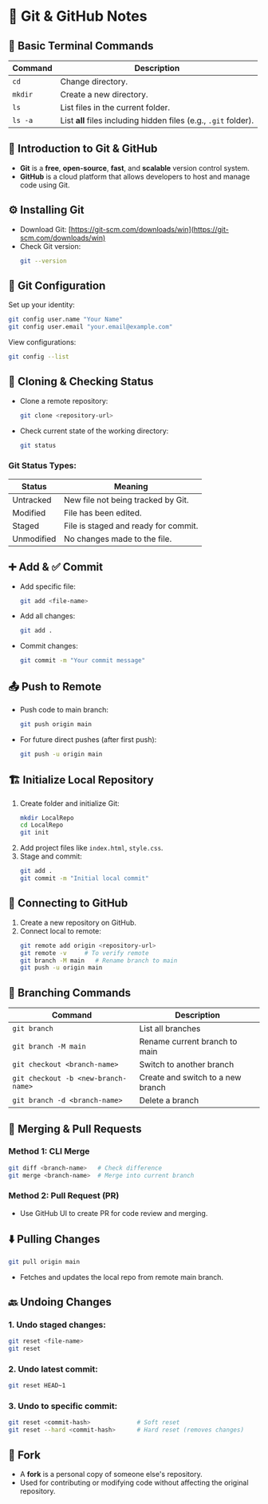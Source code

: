 
# 📘 Git & GitHub Notes

## 🧭 Basic Terminal Commands

| Command        | Description                                                                 |
|----------------|-----------------------------------------------------------------------------|
| `cd`           | Change directory.                                                           |
| `mkdir`        | Create a new directory.                                                     |
| `ls`           | List files in the current folder.                                           |
| `ls -a`        | List **all** files including hidden files (e.g., `.git` folder).            |

## 🔧 Introduction to Git & GitHub

- **Git** is a **free**, **open-source**, **fast**, and **scalable** version control system.
- **GitHub** is a cloud platform that allows developers to host and manage code using Git.

## ⚙️ Installing Git

- Download Git: [https://git-scm.com/downloads/win](https://git-scm.com/downloads/win)
- Check Git version:  
  ```bash
  git --version
  ```

## 🔐 Git Configuration

Set up your identity:
```bash
git config user.name "Your Name"
git config user.email "your.email@example.com"
```

View configurations:
```bash
git config --list
```

## 🔄 Cloning & Checking Status

- Clone a remote repository:
  ```bash
  git clone <repository-url>
  ```
- Check current state of the working directory:
  ```bash
  git status
  ```

### Git Status Types:

| Status      | Meaning                                             |
|-------------|-----------------------------------------------------|
| Untracked   | New file not being tracked by Git.                 |
| Modified    | File has been edited.                              |
| Staged      | File is staged and ready for commit.               |
| Unmodified  | No changes made to the file.                       |

## ➕ Add & ✅ Commit

- Add specific file:
  ```bash
  git add <file-name>
  ```
- Add all changes:
  ```bash
  git add .
  ```
- Commit changes:
  ```bash
  git commit -m "Your commit message"
  ```

## 📤 Push to Remote

- Push code to main branch:
  ```bash
  git push origin main
  ```
- For future direct pushes (after first push):
  ```bash
  git push -u origin main
  ```

## 🏗️ Initialize Local Repository

1. Create folder and initialize Git:
   ```bash
   mkdir LocalRepo
   cd LocalRepo
   git init
   ```
2. Add project files like `index.html`, `style.css`.
3. Stage and commit:
   ```bash
   git add .
   git commit -m "Initial local commit"
   ```

## 🔗 Connecting to GitHub

1. Create a new repository on GitHub.
2. Connect local to remote:
   ```bash
   git remote add origin <repository-url>
   git remote -v     # To verify remote
   git branch -M main   # Rename branch to main
   git push -u origin main
   ```

## 🌿 Branching Commands

| Command                                | Description                            |
|----------------------------------------|----------------------------------------|
| `git branch`                           | List all branches                      |
| `git branch -M main`                   | Rename current branch to main          |
| `git checkout <branch-name>`           | Switch to another branch               |
| `git checkout -b <new-branch-name>`    | Create and switch to a new branch      |
| `git branch -d <branch-name>`          | Delete a branch                        |

## 🔀 Merging & Pull Requests

### Method 1: CLI Merge
```bash
git diff <branch-name>   # Check difference
git merge <branch-name>  # Merge into current branch
```

### Method 2: Pull Request (PR)
- Use GitHub UI to create PR for code review and merging.

## ⬇️ Pulling Changes

```bash
git pull origin main
```
- Fetches and updates the local repo from remote main branch.

## 🔙 Undoing Changes

### 1. Undo staged changes:
```bash
git reset <file-name>
git reset
```

### 2. Undo latest commit:
```bash
git reset HEAD~1
```

### 3. Undo to specific commit:
```bash
git reset <commit-hash>             # Soft reset
git reset --hard <commit-hash>      # Hard reset (removes changes)
```

## 🍴 Fork

- A **fork** is a personal copy of someone else's repository.
- Used for contributing or modifying code without affecting the original repository.
